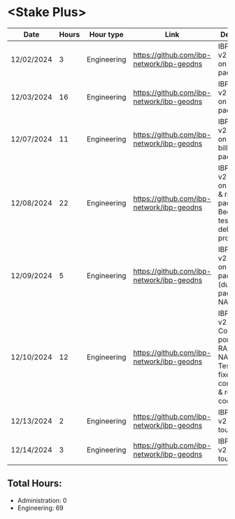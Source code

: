 # \<Stake Plus\>
| Date | Hours | Hour type | Link | Description | 
|---|---|---|---|---|
| 12/02/2024 |  3 | Engineering | https://github.com/ibp-network/ibp-geodns | IBP-GeoDNS v2 - Working on monitor package
| 12/03/2024 | 16 | Engineering | https://github.com/ibp-network/ibp-geodns | IBP-GeoDNS v2 - Working on monitor package 
| 12/07/2024 | 11 | Engineering | https://github.com/ibp-network/ibp-geodns | IBP-GeoDNS v2 - Working on monitor, billing, api packages
| 12/08/2024 | 22 | Engineering | https://github.com/ibp-network/ibp-geodns | IBP-GeoDNS v2 - Working on billing, api & raft packages. Began testing and debugging process.
| 12/09/2024 | 5  | Engineering | https://github.com/ibp-network/ibp-geodns | IBP-GeoDNS v2 - Working on raft package (dumped raft package for NATS)
| 12/10/2024 | 12 | Engineering | https://github.com/ibp-network/ibp-geodns | IBP-GeoDNS v2 - Continued porting from RAFT to NATS. Testing, Bug fixes, consolidating & refining code. 
| 12/13/2024 | 2  | Engineering | https://github.com/ibp-network/ibp-geodns | IBP-GeoDNS v2 - Final touches
| 12/14/2024 | 3  | Engineering | https://github.com/ibp-network/ibp-geodns | IBP-GeoDNS v2 - Final touches

## Total Hours:
- Administration: 0
- Engineering: 69


